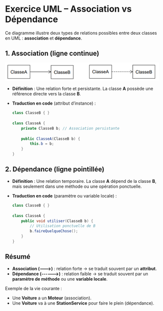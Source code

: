 # Exercice UML – Association vs Dépendance

Ce diagramme illustre deux types de relations possibles entre deux classes en UML : **association** et **dépendance**.

## 1. Association (ligne continue)

![Association](image.png)

- **Définition** : Une relation forte et persistante.
  La classe **A** possède une référence directe vers la classe **B**.
- **Traduction en code** (attribut d’instance) :

  ```java
  class ClasseB { }

  class ClasseA {
      private ClasseB b; // Association persistante

      public ClasseA(ClasseB b) {
          this.b = b;
      }
  }
  ```

## 2. Dépendance (ligne pointillée)

- **Définition** : Une relation temporaire.
  La classe **A** dépend de la classe **B**, mais seulement dans une méthode ou une opération ponctuelle.
- **Traduction en code** (paramètre ou variable locale) :

  ```java
  class ClasseB { }

  class ClasseA {
      public void utiliser(ClasseB b) {
          // Utilisation ponctuelle de B
          b.faireQuelqueChose();
      }
  }
  ```

## Résumé

- **Association (———>)** : relation forte → se traduit souvent par un **attribut**.
- **Dépendance (------>)** : relation faible → se traduit souvent par un **paramètre de méthode** ou une **variable locale**.

Exemple de la vie courante :

- Une **Voiture** a un **Moteur** (association).
- Une **Voiture** va à une **StationService** pour faire le plein (dépendance).
